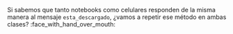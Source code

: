 Si sabemos que tanto notebooks como celulares responden de la misma manera al mensaje `esta_descargado`, ¿vamos a repetir ese método en ambas clases? :face_with_hand_over_mouth: